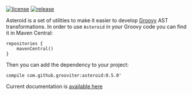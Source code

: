 [![license](https://img.shields.io/github/license/grooviter/asteroid.svg)](https://www.apache.org/licenses/LICENSE-2.0) [![release](https://github.com/grooviter/asteroid/actions/workflows/release.yml/badge.svg)](https://github.com/grooviter/asteroid/actions/workflows/release.yml)

Asteroid is a set of utilities to make it easier to develop [Groovy](http://www.groovy-lang.org) AST transformations. In order to use `Asteroid` in your Groovy code you can find it in Maven Central:

    repositories {
        mavenCentral()
    }

Then you can add the dependency to your project:

    compile com.github.grooviter:asteroid:0.5.0'

Current documentation is [available here](http://grooviter.github.io/asteroid/)

